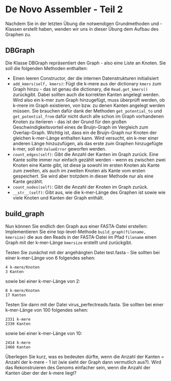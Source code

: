 # De Novo Assembler - Teil 2

Nachdem Sie in der letzten Übung die notwendigen Grundmethoden und -Klassen erstellt haben, wenden wir uns in dieser Übung dem Aufbau des Graphen zu.

## DBGraph

Die Klasse DBGraph repräsentiert den Graph - also eine Liste an Knoten. Sie soll die folgenden Methoden enthalten:

* Einen leeren Constructor, der die internen Datenstrukturen initialisiert 
* ```add_kmers(self, kmers)```: Fügt die k-mere aus der dictionary ```kmers``` zum Graph hinzu - das ist genau die dictionary, die ```Read.get_kmers()``` zurückgibt. Dabei sollten auch die korrekten Kanten angelegt werden. Wird also ein k-mer zum Graph hinzugefügt, muss überprüft werden, ob k-mere im Graph existieren, von bzw. zu denen Kanten angelegt werden müssen. Sie brauchen dafür dank der Methoden ```get_potential_to``` und ```get_potential_from``` dafür nicht durch alle schon im Graph vorhandenen Knoten zu iterieren - das ist der Grund für den großen Geschwindigkeitsvorteil eines de Bruijn-Graph im Vergleich zum Overlap-Graph. Wichtig ist, dass ein de Bruijn-Graph nur Knoten der gleichen k-mer-Länge enthalten kann. Wird versucht, ein k-mer einer anderen Länge hinzuzufügen, als das erste zum Graphen hinzugefügte k-mer, soll ein ```ValueError``` geworfen werden.
* ```count_edges(self)```: Gibt die Anzahl der Kanten im Graph zurück. Eine Kante sollte immer nur einfach gezählt werden - wenn es zwischen zwei Knoten eine Kante gibt, ist diese ja sowohl im ersten Knoten als Kante zum zweiten, als auch im zweiten Knoten als Kante vom ersten gespeichert. Sie wird aber trotzdem in dieser Methode nur als eine Kante gezählt.
* ```count_nodes(self)```: Gibt die Anzahl der Knoten im Graph zurück.
* ```__str__(self)```: Gibt aus, wie die k-mer-Länge des Graphen ist sowie wie viele Knoten und Kanten der Graph enthält. 

## build_graph

Nun können Sie endlich den Graph aus einer FASTA-Datei erstellen: Implementieren Sie eine top-level-Methode ```build_graph(filename, kmersize)``` die aus den Reads in der FASTA-Datei im Pfad ```filename``` einen Graph mit der k-mer-Länge ```kmersize``` erstellt und zurückgibt.
      
Testen Sie zunächst mit der angehängten Datei test.fasta - Sie sollten bei einer k-mer-Länge von 6 folgendes sehen:

```text
4 k-mere/Knoten
3 Kanten
```

sowie bei einer k-mer-Länge von 2:

```text
8 k-mere/Knoten
17 Kanten
```

Testen Sie dann mit der Datei virus_perfectreads.fasta. Sie sollten bei einer k-mer-Länge von 100 folgendes sehen:

```text
2331 k-mere
2330 Kanten
```

sowie bei einer k-mer-Länge von 10:

```text
2414 k-mere
2460 Kanten
```

Überlegen Sie kurz, was es bedeuten dürfte, wenn die Anzahl der Kanten = Anzahl der k-mere - 1 ist (wie sieht der Graph dann vermutlich aus?). Wird das Rekonstruieren des Genoms einfacher sein, wenn die Anzahl der Kanten über der der k-mere liegt?
